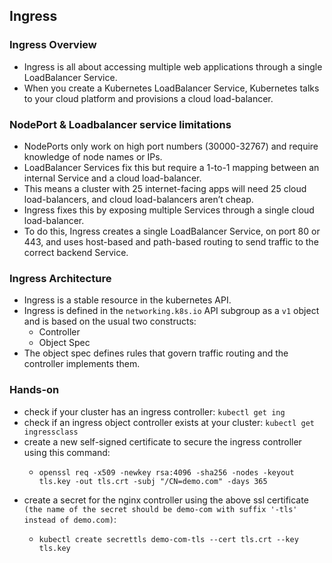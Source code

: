 ## Ingress

### Ingress Overview
- Ingress is all about accessing multiple web applications through a single LoadBalancer Service.
- When you create a Kubernetes LoadBalancer Service, Kubernetes talks to your cloud platform and provisions a cloud load-balancer.

### NodePort & Loadbalancer service limitations
- NodePorts only work on high port numbers (30000-32767) and require knowledge of node names or IPs.
- LoadBalancer Services fix this but require a 1-to-1 mapping between an internal Service and a cloud load-balancer.
- This means a cluster with 25 internet-facing apps will need 25 cloud load-balancers, and cloud load-balancers aren’t cheap.
- Ingress fixes this by exposing multiple Services through a single cloud load-balancer.
- To do this, Ingress creates a single LoadBalancer Service, on port 80 or 443, and uses host-based and path-based routing to send traffic to the correct backend Service.

### Ingress Architecture
- Ingress is a stable resource in the kubernetes API.
- Ingress is defined in the `networking.k8s.io` API subgroup as a `v1` object and is based on the usual two constructs:
  - Controller
  - Object Spec
- The object spec defines rules that govern traffic routing and the controller implements them.

### Hands-on
- check if your cluster has an ingress controller: `kubectl get ing`
- check if an ingress object controller exists at your cluster: `kubectl get ingressclass`
- create a new self-signed certificate to secure the ingress controller using this command:
  - ```shell
    openssl req -x509 -newkey rsa:4096 -sha256 -nodes -keyout tls.key -out tls.crt -subj "/CN=demo.com" -days 365
    ```
- create a secret for the nginx controller using the above ssl certificate `(the name of the secret should be demo-com with suffix '-tls' instead of demo.com)`:
  - ```shell
    kubectl create secrettls demo-com-tls --cert tls.crt --key tls.key
    ```